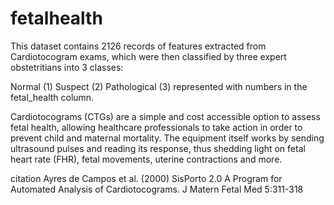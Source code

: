# fetalhealth
This dataset contains 2126 records of features extracted from Cardiotocogram exams, which were then classified by three expert obstetritians into 3 classes:

Normal (1)
Suspect (2)
Pathological (3) represented with numbers in the fetal_health column.


Cardiotocograms (CTGs) are a simple and cost accessible option to assess fetal health, allowing healthcare professionals to take action in order to prevent child and 
maternal mortality. The equipment itself works by sending ultrasound pulses and reading its response, thus shedding light on fetal heart rate (FHR), fetal movements, 
uterine contractions and more.




citation
Ayres de Campos et al. (2000) SisPorto 2.0 A Program for Automated Analysis of Cardiotocograms. J Matern Fetal Med 5:311-318 

